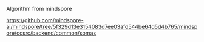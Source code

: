 Algorithm from mindspore 

https://github.com/mindspore-ai/mindspore/tree/5f329d13e3154083d7ee03afd544be64d5d4b765/mindspore/ccsrc/backend/common/somas